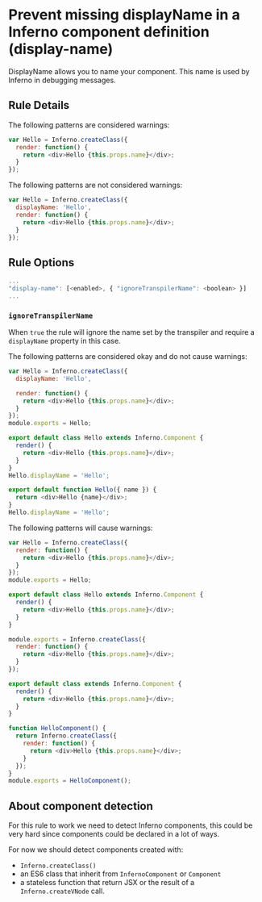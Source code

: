 # Prevent missing displayName in a Inferno component definition (display-name)

DisplayName allows you to name your component. This name is used by Inferno in debugging messages.

## Rule Details

The following patterns are considered warnings:

```js
var Hello = Inferno.createClass({
  render: function() {
    return <div>Hello {this.props.name}</div>;
  }
});
```

The following patterns are not considered warnings:

```js
var Hello = Inferno.createClass({
  displayName: 'Hello',
  render: function() {
    return <div>Hello {this.props.name}</div>;
  }
});
```

## Rule Options

```js
...
"display-name": [<enabled>, { "ignoreTranspilerName": <boolean> }]
...
```

### `ignoreTranspilerName`

When `true` the rule will ignore the name set by the transpiler and require a `displayName` property in this case.

The following patterns are considered okay and do not cause warnings:

```js
var Hello = Inferno.createClass({
  displayName: 'Hello',

  render: function() {
    return <div>Hello {this.props.name}</div>;
  }
});
module.exports = Hello;
```

```js
export default class Hello extends Inferno.Component {
  render() {
    return <div>Hello {this.props.name}</div>;
  }
}
Hello.displayName = 'Hello';
```

```js
export default function Hello({ name }) {
  return <div>Hello {name}</div>;
}
Hello.displayName = 'Hello';
```

The following patterns will cause warnings:

```js
var Hello = Inferno.createClass({
  render: function() {
    return <div>Hello {this.props.name}</div>;
  }
});
module.exports = Hello;
```

```js
export default class Hello extends Inferno.Component {
  render() {
    return <div>Hello {this.props.name}</div>;
  }
}
```

```js
module.exports = Inferno.createClass({
  render: function() {
    return <div>Hello {this.props.name}</div>;
  }
});
```

```js
export default class extends Inferno.Component {
  render() {
    return <div>Hello {this.props.name}</div>;
  }
}
```

```js
function HelloComponent() {
  return Inferno.createClass({
    render: function() {
      return <div>Hello {this.props.name}</div>;
    }
  });
}
module.exports = HelloComponent();
```

## About component detection

For this rule to work we need to detect Inferno components, this could be very hard since components could be declared in a lot of ways.

For now we should detect components created with:

* `Inferno.createClass()`
* an ES6 class that inherit from `InfernoComponent` or `Component`
* a stateless function that return JSX or the result of a `Inferno.createVNode` call.
